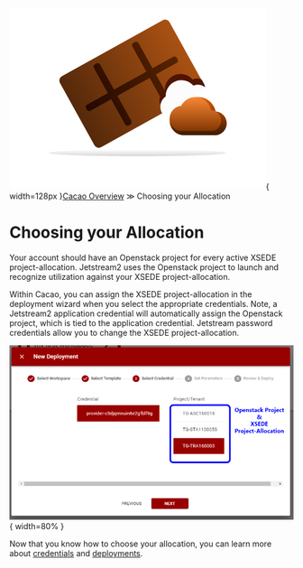 ![cacao logo](images/cacao-logo.png){ width=128px }[Cacao Overview](overview.md) &gg; Choosing your Allocation

# Choosing your Allocation

Your account should have an Openstack project for every active XSEDE project-allocation. Jetstream2 uses the Openstack project to launch and recognize utilization against your XSEDE project-allocation. 

Within Cacao, you can assign the XSEDE project-allocation in the deployment wizard when you select the appropriate credentials. Note, a Jetstream2 application credential will automatically assign the Openstack project, which is tied to the application credential. Jetstream password credentials allow you to change the XSEDE project-allocation.

![deployment allocation](images/deployment-credential-allocation-selection.png){ width=80% }

Now that you know how to choose your allocation, you can learn more about [credentials](credentials.md) and [deployments](deployments.md).